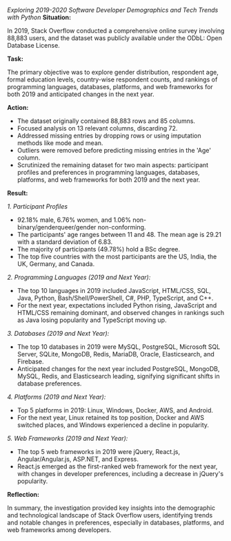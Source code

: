 *Exploring 2019-2020 Software Developer Demographics and Tech Trends with Python*
**Situation:**

In 2019, Stack Overflow conducted a comprehensive online survey involving 88,883 users, and the dataset was publicly available under the ODbL: Open Database License.

**Task:**

The primary objective was to explore gender distribution, respondent age, formal education levels, country-wise respondent counts, and rankings of programming languages, databases, platforms, and web frameworks for both 2019 and anticipated changes in the next year.

**Action:**

- The dataset originally contained 88,883 rows and 85 columns.
- Focused analysis on 13 relevant columns, discarding 72.
- Addressed missing entries by dropping rows or using imputation methods like mode and mean.
- Outliers were removed before predicting missing entries in the 'Age' column.
- Scrutinized the remaining dataset for two main aspects: participant profiles and preferences in programming languages, databases, platforms, and web frameworks for both 2019 and the next year.

**Result:**

*1. Participant Profiles*
- 92.18% male, 6.76% women, and 1.06% non-binary/genderqueer/gender non-conforming.
- The participants' age ranges between 11 and 48. The mean age is 29.21 with a standard deviation of 6.83.
- The majority of participants (49.78%) hold a BSc degree.
- The top five countries with the most participants are the US, India, the UK, Germany, and Canada.

*2. Programming Languages (2019 and Next Year):*
- The top 10 languages in 2019 included JavaScript, HTML/CSS, SQL, Java, Python, Bash/Shell/PowerShell, C#, PHP, TypeScript, and C++.
- For the next year, expectations included Python rising, JavaScript and HTML/CSS remaining dominant, and observed changes in rankings such as Java losing popularity and TypeScript moving up.
  
*3. Databases (2019 and Next Year):*
- The top 10 databases in 2019 were MySQL, PostgreSQL, Microsoft SQL Server, SQLite, MongoDB, Redis, MariaDB, Oracle, Elasticsearch, and Firebase.
- Anticipated changes for the next year included PostgreSQL, MongoDB, MySQL, Redis, and Elasticsearch leading, signifying significant shifts in database preferences.
  
*4. Platforms (2019 and Next Year):*
- Top 5 platforms in 2019: Linux, Windows, Docker, AWS, and Android.
- For the next year, Linux retained its top position, Docker and AWS switched places, and Windows experienced a decline in popularity.
  
*5. Web Frameworks (2019 and Next Year):*
- The top 5 web frameworks in 2019 were jQuery, React.js, Angular/Angular.js, ASP.NET, and Express.
- React.js emerged as the first-ranked web framework for the next year, with changes in developer preferences, including a decrease in jQuery's popularity.

**Reflection:**

In summary, the investigation provided key insights into the demographic and technological landscape of Stack Overflow users, identifying trends and notable changes in preferences, especially in databases, platforms, and web frameworks among developers.
